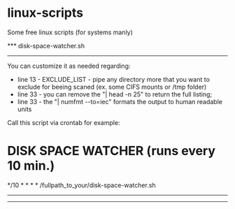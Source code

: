 # linux-scripts
Some free linux scripts (for systems manly)



*** disk-space-watcher.sh
*****************************
You can customize it as needed regarding:

  - line 13 - EXCLUDE_LIST - pipe any directory more that you want to exclude for beeing scaned (ex. some CIFS mounts or /tmp folder)
  - line 33 - you can remove the "| head -n 25" to return the full listing;
  - line 33 - the "| numfmt --to=iec" formats the output to human readable units

Call this script via crontab for example:

  # DISK SPACE WATCHER (runs every 10 min.)
  */10 * * * * /fullpath_to_your/disk-space-watcher.sh



*** 
*****************************

